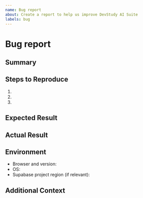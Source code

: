 ```yaml
---
name: Bug report
about: Create a report to help us improve DevStudy AI Suite
labels: bug
---
```


# Bug report

## Summary

<!-- Short explanation of the issue -->

## Steps to Reproduce

1. <!-- First step -->
2. <!-- Second step -->
3. <!-- Third step -->

## Expected Result

<!-- What you thought would happen -->

## Actual Result

<!-- What actually happened (include screenshots/logs when possible) -->

## Environment

- Browser and version:
- OS:
- Supabase project region (if relevant):

## Additional Context

<!-- Add any extra details, related issues, or suggested fixes -->

